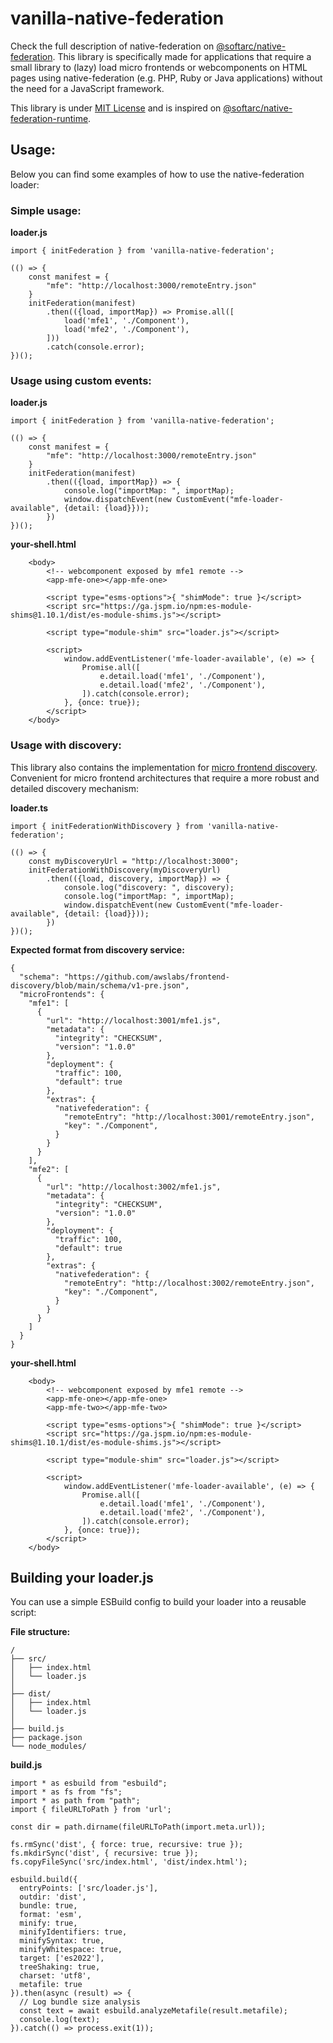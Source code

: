 # vanilla-native-federation

Check the full description of native-federation on [@softarc/native-federation](https://www.npmjs.com/package/@softarc/native-federation). This library is specifically made for applications that require a small library to (lazy) load micro frontends or webcomponents on HTML pages using native-federation (e.g. PHP, Ruby or Java applications) without the need for a JavaScript framework. 

This library is under [MIT License](./LICENSE.md) and is inspired on [@softarc/native-federation-runtime](https://www.npmjs.com/package/@softarc/native-federation-runtime).

## Usage:

Below you can find some examples of how to use the native-federation loader:

### Simple usage:

**loader.js**
```
import { initFederation } from 'vanilla-native-federation';

(() => {
    const manifest = {
        "mfe": "http://localhost:3000/remoteEntry.json"
    }
    initFederation(manifest)
        .then(({load, importMap}) => Promise.all([
            load('mfe1', './Component'),
            load('mfe2', './Component'),
        ]))
        .catch(console.error);
})();
```

### Usage using custom events: 

**loader.js**
```
import { initFederation } from 'vanilla-native-federation';

(() => {
    const manifest = {
        "mfe": "http://localhost:3000/remoteEntry.json"
    }
    initFederation(manifest)
        .then(({load, importMap}) => {
            console.log("importMap: ", importMap);
            window.dispatchEvent(new CustomEvent("mfe-loader-available", {detail: {load}}));
        })
})();
```

**your-shell.html**
```
    <body>
        <!-- webcomponent exposed by mfe1 remote -->
        <app-mfe-one></app-mfe-one>

        <script type="esms-options">{ "shimMode": true }</script>
        <script src="https://ga.jspm.io/npm:es-module-shims@1.10.1/dist/es-module-shims.js"></script>

        <script type="module-shim" src="loader.js"></script>

        <script>
            window.addEventListener('mfe-loader-available', (e) => {
                Promise.all([
                    e.detail.load('mfe1', './Component'),
                    e.detail.load('mfe2', './Component'),
                ]).catch(console.error);
            }, {once: true});
        </script>  
    </body>
```

### Usage with discovery:

This library also contains the implementation for [micro frontend discovery](https://github.com/awslabs/frontend-discovery). Convenient for micro frontend architectures that require a more robust and detailed discovery mechanism: 

**loader.ts**
```
import { initFederationWithDiscovery } from 'vanilla-native-federation';

(() => {
    const myDiscoveryUrl = "http://localhost:3000";
    initFederationWithDiscovery(myDiscoveryUrl)
        .then(({load, discovery, importMap}) => {
            console.log("discovery: ", discovery);
            console.log("importMap: ", importMap);
            window.dispatchEvent(new CustomEvent("mfe-loader-available", {detail: {load}}));
        })
})();
```

**Expected format from discovery service:**
```
{
  "schema": "https://github.com/awslabs/frontend-discovery/blob/main/schema/v1-pre.json",
  "microFrontends": {
    "mfe1": [
      {
        "url": "http://localhost:3001/mfe1.js",
        "metadata": {
          "integrity": "CHECKSUM",
          "version": "1.0.0"
        },
        "deployment": {
          "traffic": 100,
          "default": true
        },
        "extras": {
          "nativefederation": {
            "remoteEntry": "http://localhost:3001/remoteEntry.json",
            "key": "./Component",
          }
        }
      }
    ],
    "mfe2": [
      {
        "url": "http://localhost:3002/mfe1.js",
        "metadata": {
          "integrity": "CHECKSUM",
          "version": "1.0.0"
        },
        "deployment": {
          "traffic": 100,
          "default": true
        },
        "extras": {
          "nativefederation": {
            "remoteEntry": "http://localhost:3002/remoteEntry.json",
            "key": "./Component",
          }
        }
      }
    ]
  }
}
```

**your-shell.html**
```
    <body>
        <!-- webcomponent exposed by mfe1 remote -->
        <app-mfe-one></app-mfe-one>
        <app-mfe-two></app-mfe-two>

        <script type="esms-options">{ "shimMode": true }</script>
        <script src="https://ga.jspm.io/npm:es-module-shims@1.10.1/dist/es-module-shims.js"></script>

        <script type="module-shim" src="loader.js"></script>

        <script>
            window.addEventListener('mfe-loader-available', (e) => {
                Promise.all([
                    e.detail.load('mfe1', './Component'),
                    e.detail.load('mfe2', './Component'),
                ]).catch(console.error);
            }, {once: true});
        </script>  
    </body>
```

## Building your loader.js

You can use a simple ESBuild config to build your loader into a reusable script: 

**File structure:**
```
/
├── src/
│   ├── index.html
│   └── loader.js
│
├── dist/
│   ├── index.html
│   └── loader.js
│
├── build.js
├── package.json
└── node_modules/
```

**build.js**
```
import * as esbuild from "esbuild";
import * as fs from "fs";
import * as path from "path";
import { fileURLToPath } from 'url';

const dir = path.dirname(fileURLToPath(import.meta.url));

fs.rmSync('dist', { force: true, recursive: true });
fs.mkdirSync('dist', { recursive: true });
fs.copyFileSync('src/index.html', 'dist/index.html');

esbuild.build({
  entryPoints: ['src/loader.js'],
  outdir: 'dist',
  bundle: true,
  format: 'esm',
  minify: true,
  minifyIdentifiers: true,
  minifySyntax: true,
  minifyWhitespace: true,
  target: ['es2022'],
  treeShaking: true,
  charset: 'utf8',
  metafile: true
}).then(async (result) => {
  // Log bundle size analysis
  const text = await esbuild.analyzeMetafile(result.metafile);
  console.log(text);
}).catch(() => process.exit(1));
```

